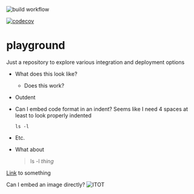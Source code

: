 ![build workflow](https://github.com/jmoonware/playground/actions/workflows/python-app.yml/badge.svg)

[![codecov](https://codecov.io/gh/jmoonware/playground/branch/main/graph/badge.svg)](https://codecov.io/gh/jmoonware/playground)

# playground
Just a repository to explore various integration and deployment options

* What does this look like?
  * Does this work?
* Outdent
*  Can I embed code format in an indent? Seems like I need 4 spaces at least to look properly indented
    ```
    ls -l
    ```
* Etc.

* What about
 
  > ls -l _thing_


[Link](https://github.com/jmoonware/bean-jmw) to something

Can I embed an image directly?
![ITOT](https://github.com/jmoonware/playground/assets/16353558/7b60cd71-42e5-4b3f-9740-f6937cea7c60)

 
